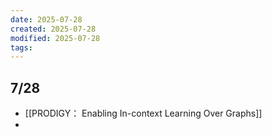 ```yaml
---
date: 2025-07-28
created: 2025-07-28
modified: 2025-07-28
tags:
---
```

## 7/28
- [[PRODIGY： Enabling In-context Learning Over Graphs]]
- 